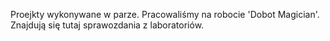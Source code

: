 Proejkty wykonywane w parze. Pracowaliśmy na robocie 'Dobot Magician'. Znajdują się tutaj sprawozdania z laboratoriów.
